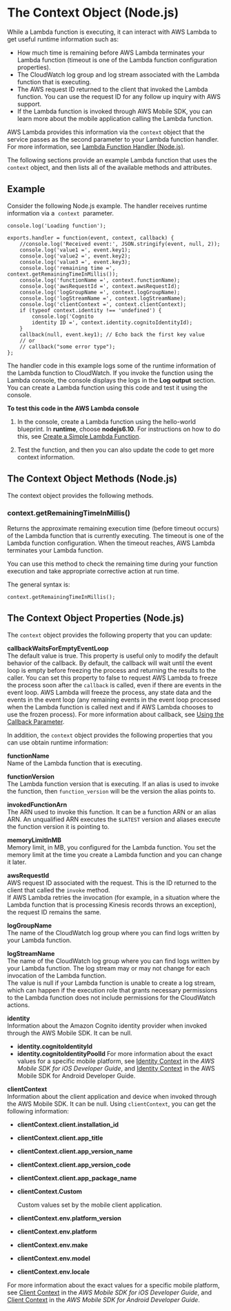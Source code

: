 # The Context Object \(Node\.js\)<a name="nodejs-prog-model-context"></a>

While a Lambda function is executing, it can interact with AWS Lambda to get useful runtime information such as:
+ How much time is remaining before AWS Lambda terminates your Lambda function \(timeout is one of the Lambda function configuration properties\)\.
+ The CloudWatch log group and log stream associated with the Lambda function that is executing\.
+ The AWS request ID returned to the client that invoked the Lambda function\. You can use the request ID for any follow up inquiry with AWS support\.
+ If the Lambda function is invoked through AWS Mobile SDK, you can learn more about the mobile application calling the Lambda function\.

AWS Lambda provides this information via the `context` object that the service passes as the second parameter to your Lambda function handler\. For more information, see [Lambda Function Handler \(Node\.js\)](nodejs-prog-model-handler.md)\.

 The following sections provide an example Lambda function that uses the `context` object, and then lists all of the available methods and attributes\. 

## Example<a name="nodejs-prog-model-context-example"></a>

Consider the following Node\.js example\. The handler receives runtime information via a  `context`  parameter\. 

```
console.log('Loading function');

exports.handler = function(event, context, callback) {
    //console.log('Received event:', JSON.stringify(event, null, 2));
    console.log('value1 =', event.key1);
    console.log('value2 =', event.key2);
    console.log('value3 =', event.key3);
    console.log('remaining time =', context.getRemainingTimeInMillis());
    console.log('functionName =', context.functionName);
    console.log('awsRequestId =', context.awsRequestId);
    console.log('logGroupName =', context.logGroupName);
    console.log('logStreamName =', context.logStreamName);
    console.log('clientContext =', context.clientContext);
    if (typeof context.identity !== 'undefined') {
        console.log('Cognito
        identity ID =', context.identity.cognitoIdentityId);
    }    
    callback(null, event.key1); // Echo back the first key value
    // or
    // callback("some error type"); 
};
```

The handler code in this example logs some of the runtime information of the Lambda function to CloudWatch\. If you invoke the function using the Lambda console, the console displays the logs in the **Log output** section\. You can create a Lambda function using this code and test it using the console\.

**To test this code in the AWS Lambda console**

1. In the console, create a Lambda function using the hello\-world blueprint\. In **runtime**, choose **nodejs6\.10**\. For instructions on how to do this, see [Create a Simple Lambda Function](get-started-create-function.md)\. 

1. Test the function, and then you can also update the code to get more context information\.

## The Context Object Methods \(Node\.js\)<a name="nodejs-prog-model-context-methods"></a>

The context object provides the following methods\. 

### context\.getRemainingTimeInMillis\(\)<a name="nodejs-prog-model-context-methods-getRemainingTimeInMillis-nodejs"></a>

Returns the approximate remaining execution time \(before timeout occurs\) of the Lambda function that is currently executing\. The timeout is one of the Lambda function configuration\. When the timeout reaches, AWS Lambda terminates your Lambda function\. 

You can use this method to check the remaining time during your function execution and take appropriate corrective action at run time\.

The general syntax is:

```
context.getRemainingTimeInMillis();
```

## The Context Object Properties \(Node\.js\)<a name="nodejs-prog-model-context-properties"></a>

The `context` object provides the following property that you can update:

**callbackWaitsForEmptyEventLoop**  
The default value is true\. This property is useful only to modify the default behavior of the callback\. By default, the callback will wait until the event loop is empty before freezing the process and returning the results to the caller\. You can set this property to false to request AWS Lambda to freeze the process soon after the `callback` is called, even if there are events in the event loop\. AWS Lambda will freeze the process, any state data and the events in the event loop \(any remaining events in the event loop processed when the Lambda function is called next and if AWS Lambda chooses to use the frozen process\)\. For more information about callback, see [Using the Callback Parameter](nodejs-prog-model-handler.md#nodejs-prog-model-handler-callback)\.

In addition, the `context` object provides the following properties that you can use obtain runtime information:

**functionName**  
Name of the Lambda function that is executing\.

**functionVersion**  
The Lambda function version that is executing\. If an alias is used to invoke the function, then `function_version` will be the version the alias points to\.

**invokedFunctionArn**  
The ARN used to invoke this function\. It can be a function ARN or an alias ARN\. An unqualified ARN executes the `$LATEST` version and aliases execute the function version it is pointing to\. 

**memoryLimitInMB**  
Memory limit, in MB, you configured for the Lambda function\. You set the memory limit at the time you create a Lambda function and you can change it later\.

**awsRequestId**  
AWS request ID associated with the request\. This is the ID returned to the client that called the `invoke` method\.   
If AWS Lambda retries the invocation \(for example, in a situation where the Lambda function that is processing Kinesis records throws an exception\), the request ID remains the same\.

**logGroupName**  
The name of the CloudWatch log group where you can find logs written by your Lambda function\.

**logStreamName**  
 The name of the CloudWatch log group where you can find logs written by your Lambda function\. The log stream may or may not change for each invocation of the Lambda function\.  
The value is null if your Lambda function is unable to create a log stream, which can happen if the execution role that grants necessary permissions to the Lambda function does not include permissions for the CloudWatch actions\.

**identity**  
Information about the Amazon Cognito identity provider when invoked through the AWS Mobile SDK\. It can be null\.  
+ **identity\.cognitoIdentityId**
+ **identity\.cognitoIdentityPoolId**
For more information about the exact values for a specific mobile platform, see [Identity Context](http://docs.aws.amazon.com/mobile/sdkforios/developerguide/lambda.html#identitycontext) in the *AWS Mobile SDK for iOS Developer Guide*, and [Identity Context](http://docs.aws.amazon.com/mobile/sdkforandroid/developerguide/lambda.html#identity-context) in the AWS Mobile SDK for Android Developer Guide\.

**clientContext**  
Information about the client application and device when invoked through the AWS Mobile SDK\. It can be null\. Using `clientContext`, you can get the following information:  
+ **clientContext\.client\.installation\_id**
+ **clientContext\.client\.app\_title**
+ **clientContext\.client\.app\_version\_name**
+ **clientContext\.client\.app\_version\_code**
+ **clientContext\.client\.app\_package\_name**
+ **clientContext\.Custom**

  Custom values set by the mobile client application\.
+ **clientContext\.env\.platform\_version**
+ **clientContext\.env\.platform**
+ **clientContext\.env\.make**
+ **clientContext\.env\.model**
+ **clientContext\.env\.locale**

For more information about the exact values for a specific mobile platform, see [Client Context](http://docs.aws.amazon.com/mobile/sdkforios/developerguide/lambda.html#clientcontext) in the *AWS Mobile SDK for iOS Developer Guide*, and [Client Context](http://docs.aws.amazon.com/mobile/sdkforandroid/developerguide/lambda.html#client-context) in the *AWS Mobile SDK for Android Developer Guide*\.
